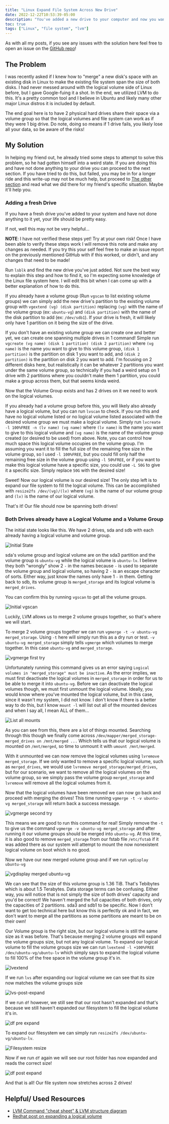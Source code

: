 ```yaml
---
title: "Linux Expand File System Across New Drive"
date: 2022-12-22T10:53:39-05:00
description: "You've added a new drive to your computer and now you want to make your file system expand to include the new drives space"
toc: true
tags: ["Linux", "file system", "lvm"]
---
```


As with all my posts, if you see any issues with the solution here feel free to open an issue on the [GitHub repo](https://github.com/TheTurkeyDev/blog)!

## The Problem

I was recently asked if I knew how to "merge" a new disk's space with an existing disk in Linux to make the existing file system span the size of both disks. I had never messed around with the logical volume side of Linux before, but I gave Google-fuing it a shot. In the end, we utilized LVM to do this. It's a pretty common tool and I believe in Ubuntu and likely many other major Linux distros it is included by default.

The end goal here is to have 2 physical hard drives share their space via a volume group so that the logical volumes and file system can work as if they were 1 big drive. Do note, doing so means if 1 drive fails, you likely lose all your data, so be aware of the risks!



## My Solution

In helping my friend out, he already tried some steps to attempt to solve this problem, so he had gotten himself into a weird state. If you are doing this and have not done anything to your drive you can proceed to the next section. If you have tried to do this, but failed, you may be in for a longer ride and this write-up may not be much help, but proceed to [The other section](#both-drives-already-have-a-logical-volume-and-a-volume-group) and read what we did there for my friend's specific situation. Maybe it'll help you.

### Adding a fresh Drive

If you have a fresh drive you've added to your system and have not done anything to it yet, your life should be pretty easy.

If not, well this may not be very helpful...

**NOTE**: I have not verified these steps yet! Try at your own risk! Once I have been able to verify these steps work I will remove this note and make any changes as needed. If you try this your self feel free to make an issue report on the previously mentioned GitHub with if this worked, or didn't, and any changes that need to be made!

Run `lsblk` and find the new drive you've just added. Not sure the best way to explain this step and how to find it, so I'm expecting some knowledge of the Linux file system here. I will edit this bit when I can come up with a better explanation of how to do this.

If you already have a volume group (Run `vgscan` to list existing volume groups) we can simply add the new drive's partition to the existing volume group with `vgextend (vg) (disk partition)` replacing `(vg)` with the name of the volume group (ex: `ubuntu-vg`) and `(disk partition)` with the name of the disk partition to add (ex: `/dev/sdb1`). If your drive is fresh, it will likely only have 1 partition on it being the size of the drive.

If you don't have an existing volume group we can create one and better yet, we can create one spanning multiple drives in 1 command! Simple run `vgcreate (vg name) (disk 1 partition) (disk 2 partition)` where `(vg name)` is the name you want to give to this volume group, `(disk 1 partition)` is the partition on disk 1 you want to add, and `(disk 2 partition)` is the partition on disk 2 you want to add. I'm focusing on 2 different disks here, but realistically it can be whatever 2 partitions you want under the same volume group, so technically if you had a weird setup on 1 drive with 2 partitions where you couldn't make them 1 partition, you could make a group across them, but that seems kinda weird.

Now that the Volume Group exists and has 2 drives on it we need to work on the logical volumes.

If you already had a volume group before this, you will likely also already have a logical volume, but you can run `lvscan` to check. If you run this and have no logical volume listed or no logical volume listed associated with the desired volume group we must make a logical volume. Simply run `lvcreate -l 100%FREE -n (lv name) (vg name)` where `(lv name)` is the name you want to give to this logical volume and `(vg name)` is the name of the volume group created (or desired to be used) from above. Note, you can control how much space this logical volume occupies on the volume group. I'm assuming you want it to fill the full size of the remaining free size in the volume group, so I used `-l 100%FREE`, but you could fill only half the remaining free size in the volume group using `-l 50%FREE`, or if you want to make this logical volume have a specific size, you could use `-L 50G` to give it a specific size. Simply replace `50G` with the desired size!

Sweet! Now our logical volume is our desired size! The only step left is to expand our file system to fill the logical volume. This can be accomplished with `resize2fs /dev/(vg)/(lv)` where `(vg)` is the name of our volume group and `(lv)` is the name of our logical volume.

That's it! Our file should now be spanning both drives!


### Both Drives already have a Logical Volume and a Volume Group
The initial state looks like this. We have 2 drives, sda and sdb with each already having a logical volume and volume group.

![Initial State](./initial-state-lsblk.png)

sda's volume group and logical volume are on the sda3 partition and the volume group is `ubuntu-vg` while the logical volume is `ubuntu-lv`. I believe they both "wrongly" show 2 `-` in the names because `-` is used to separate the volume group and logical volume, so having 2 `-` is an escape character of sorts. Either way, just know the names only have 1 `-` in them. Getting back to sdb, its volume group is `merged_storage` and its logical volume is `merged_drives`.

You can confirm this by running `vgscan` to get all the volume groups.

![Initial vgscan](./initial-vgscan.png)

Luckily, LVM allows us to merge 2 volume groups together, so that's where we will start.

To merge 2 volume groups together we can run `vgmerge -t -v ubuntu-vg merged_storage`. Using `-t` here will simply run this as a dry run or test. `-v ubuntu-vg merged_storage` simply tells `vgmerge` which volumes to merge together. In this case `ubuntu-vg` and `merged_storage`.

![vgmerge first try](./vgmerge-first-try.png)

Unfortunately running this command gives us an error saying `Logical volumes in "merged_storage" must be inactive`. As the error implies, we must first deactivate the logical volumes in `merged_storage` in order for us to be able to merge it into `ubuntu-vg`. Before we can deactivate the logical volumes though, we must first unmount the logical volume. Ideally, you would know where you've mounted the logical volume, but in this case, since it wasn't my system, I did not know. I don't know if there is a better way to do this, but I know `mount -l` will list out all of the mounted devices and when I say all, I mean ALL of them...

![List all mounts](./list-all-mounts.png)

As you can see from this, there are a lot of things mounted. Searching through this though we finally come across `/dev/mapper/merged_storage-merged_drives on /mnt/merged ...` Which tells us that our logical volume is mounted on `/mnt/merged`, so time to unmount it with `umount /mnt/merged`.

With it unmounted we can now remove the logical volumes using `lvremove merged_storage`. If we only wanted to remove a specific logical volume, such as `merged_drives`, we would use `lvremove merged_storage/merged_drives`, but for our scenario, we want to remove all the logical volumes on the volume group, so we simply pass the volume group `merged_storage` and `lvremove` will remove all the logical volumes from it.

Now that the logical volumes have been removed we can now go back and proceed with merging the drives! This time running `vgmerge -t -v ubuntu-vg merged_storage` will return back a success message.

![vgmerge second try](./vgmerge-second-try.png)

This means we are good to run this command for real! Simply remove the `-t` to give us the command `vgmerge -v ubuntu-vg merged_storage` and after running it our volume groups should be merged into `ubuntu-vg`. At this time, it is also good to remove `merged_storage` from our fstab file `/etc/fstab` if it was added there as our system will attempt to mount the now nonexistent logical volume on boot which is no good.

Now we have our new merged volume group and if we run `vgdisplay ubuntu-vg` 

![vgdisplay merged ubuntu-vg](./vgdisplay-merged-vg.png)

We can see that the size of this volume group is 1.36 TiB. That's Tebibytes which is about 1.5 Terabytes. Data storage terms can be confusing. Either way, you will notice that is not simply the size of both drives' capacity and you'd be correct! We haven't merged the full capacities of both drives, only the capacities of 2 partitions. sda3 and sdb1 to be specific. Now I don't want to get too technical here but know this is perfectly ok and in fact, we don't want to merge all the partitions as some partitions are meant to be on their own!

Our Volume group is the right size, but our logical volume is still the same size as it was before. That's because merging 2 volume groups will expand the volume groups size, but not any logical volume. To expand our logical volume to fill the volume groups size we can run `lvextend -l +100%FREE /dev/ubuntu-vg/ubuntu-lv` which simply says to expand the logical volume to fill 100% of the free space in the volume group it's in.

![lvextend](./lvextend.png)

If we run `lvs` after expanding our logical volume we can see that its size now matches the volume groups size

![lvs-post-expand](./lvs-post-expand.png)

If we run `df` however, we still see that our root hasn't expanded and that's because we still haven't expanded our filesystem to fill the logical volume it's in.

![df pre expand](./df-pre-expand.png)

To expand our filesystem we can simply run `resize2fs /dev/ubuntu-vg/ubuntu-lv`.

![Filesystem resize](./resizefs.png)

Now if we run `df` again we will see our root folder has now expanded and reads the correct size!

![df post expand](./df-post-expand.png)

And that is all! Our file system now stretches across 2 drives!

## Helpful/ Used Resources
- [LVM Command "cheat sheet" & LVM structure diagram](https://christitus.com/lvm-guide/)
- [Redhat post on expanding a logical volume](https://www.redhat.com/sysadmin/resize-lvm-simple)